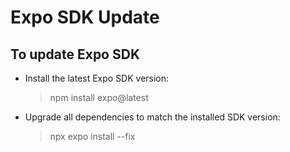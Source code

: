 # Expo SDK Update

## To update Expo SDK

- Install the latest Expo SDK version:
  > npm install expo@latest

- Upgrade all dependencies to match the installed SDK version:
  > npx expo install --fix
